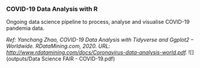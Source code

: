 ### COVID-19 Data Analysis with R
Ongoing data science pipeline to process, analyse and visualise COVID-19 pandemia data.

_Ref: Yanchang Zhao, COVID-19 Data Analysis with Tidyverse and Ggplot2 – Worldwide. RDataMining.com, 2020. 
URL: http://www.rdatamining.com/docs/Coronavirus-data-analysis-world.pdf._
![](outputs/Data Science FAIR - COVID-19.pdf)
